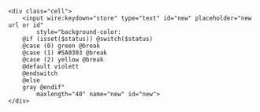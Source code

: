     <div class="cell">
        <input wire:keydown="store" type="text" id="new" placeholder="new url or id"
            style="background-color:
        @if (isset($status)) @switch($status)
        @case (0) green @break
        @case (1) #5A0303 @break
        @case (2) yellow @break
        @default violett
        @endswitch
        @else
        gray @endif"
            maxlength="40" name="new" id="new">
    </div>
